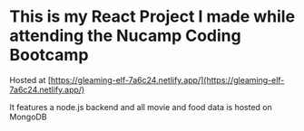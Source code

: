 

# This is my React Project I made while attending the Nucamp Coding Bootcamp
Hosted at [https://gleaming-elf-7a6c24.netlify.app/](https://gleaming-elf-7a6c24.netlify.app/)

It features a node.js backend and all movie and food data is hosted on MongoDB
